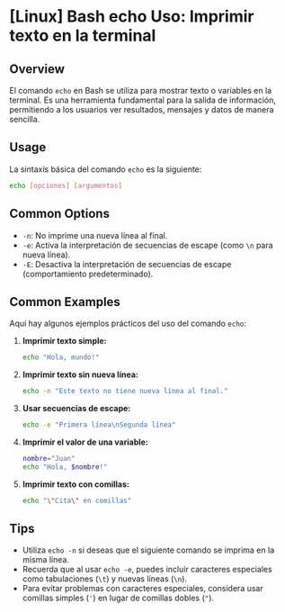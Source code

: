 # [Linux] Bash echo Uso: Imprimir texto en la terminal

## Overview
El comando `echo` en Bash se utiliza para mostrar texto o variables en la terminal. Es una herramienta fundamental para la salida de información, permitiendo a los usuarios ver resultados, mensajes y datos de manera sencilla.

## Usage
La sintaxis básica del comando `echo` es la siguiente:

```bash
echo [opciones] [argumentos]
```

## Common Options
- `-n`: No imprime una nueva línea al final.
- `-e`: Activa la interpretación de secuencias de escape (como `\n` para nueva línea).
- `-E`: Desactiva la interpretación de secuencias de escape (comportamiento predeterminado).

## Common Examples
Aquí hay algunos ejemplos prácticos del uso del comando `echo`:

1. **Imprimir texto simple:**
   ```bash
   echo "Hola, mundo!"
   ```

2. **Imprimir texto sin nueva línea:**
   ```bash
   echo -n "Este texto no tiene nueva línea al final."
   ```

3. **Usar secuencias de escape:**
   ```bash
   echo -e "Primera línea\nSegunda línea"
   ```

4. **Imprimir el valor de una variable:**
   ```bash
   nombre="Juan"
   echo "Hola, $nombre!"
   ```

5. **Imprimir texto con comillas:**
   ```bash
   echo "\"Cita\" en comillas"
   ```

## Tips
- Utiliza `echo -n` si deseas que el siguiente comando se imprima en la misma línea.
- Recuerda que al usar `echo -e`, puedes incluir caracteres especiales como tabulaciones (`\t`) y nuevas líneas (`\n`).
- Para evitar problemas con caracteres especiales, considera usar comillas simples (`'`) en lugar de comillas dobles (`"`).